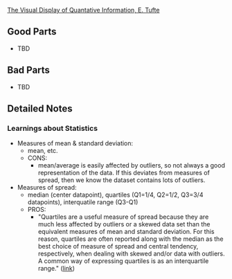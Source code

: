 [The Visual Display of Quantative Information, E. Tufte](http://www.amazon.com/The-Visual-Display-Quantitative-Information/dp/0961392142)

## Good Parts

- TBD

## Bad Parts

- TBD

## Detailed Notes

### Learnings about Statistics

- Measures of mean & standard deviation:
  - mean, etc.
  - CONS:
  	- mean/average is easily affected by outliers, so not always a good representation of the data. If this deviates from measures of spread, then we know the dataset contains lots of outliers.
- Measures of spread:
  - median (center datapoint), quartiles (Q1=1/4, Q2=1/2, Q3=3/4 datapoints), interquatile range (Q3-Q1)
  - PROS:
    - "Quartiles are a useful measure of spread because they are much less affected by outliers or a skewed data set than the equivalent measures of mean and standard deviation. For this reason, quartiles are often reported along with the median as the best choice of measure of spread and central tendency, respectively, when dealing with skewed and/or data with outliers. A common way of expressing quartiles is as an interquartile range." ([link](https://statistics.laerd.com/statistical-guides/measures-of-spread-range-quartiles.php))

